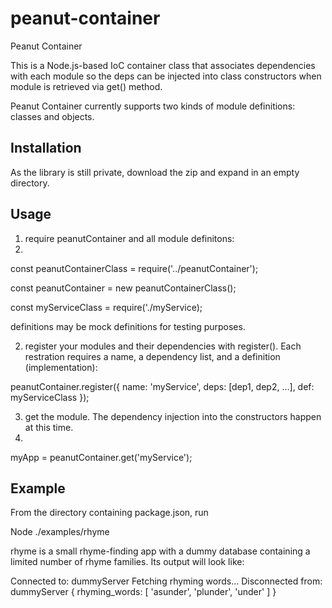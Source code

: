 # peanut-container
Peanut Container

This is a Node.js-based IoC container class that associates dependencies with each module so the deps can be injected into class constructors when module is retrieved via get() method. 

Peanut Container currently supports two kinds of module definitions: classes and objects.

Installation
------------

As the library is still private, download the zip and expand in an empty directory.

Usage
-----  
1) require peanutContainer and all module definitons:
2) 
const peanutContainerClass = require('../peanutContainer');

const peanutContainer = new peanutContainerClass();

const myServiceClass = require('./myService);


definitions may be mock definitions for testing purposes.

2) register your modules and their dependencies with register(). Each restration requires a name, a dependency list, and a definition (implementation):
 
peanutContainer.register({ name: 'myService', deps: [dep1, dep2, …], def: myServiceClass });

3) get the module. The dependency injection into the constructors happen at this time.
4) 
myApp = peanutContainer.get('myService');

Example
-------
From the directory containing package.json, run

Node ./examples/rhyme

rhyme is a small rhyme-finding app with a dummy database containing a limited number of rhyme families. Its output will look like:

Connected to:  dummyServer
Fetching rhyming words...
Disconnected from:  dummyServer
{ rhyming_words: [ 'asunder', 'plunder', 'under' ] }




